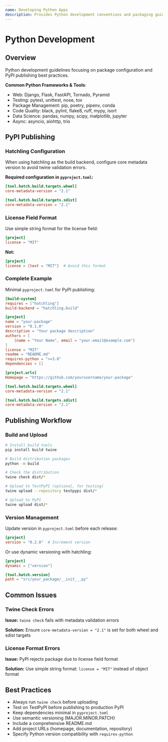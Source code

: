 ```yaml
---
name: Developing Python Apps
description: Provides Python development conventions and packaging guidelines for PyPI publishing.
---
```


# Python Development

## Overview

Python development guidelines focusing on package configuration and PyPI publishing best practices.

**Common Python Frameworks & Tools**:
- Web: Django, Flask, FastAPI, Tornado, Pyramid
- Testing: pytest, unittest, nose, tox
- Package Management: pip, poetry, pipenv, conda
- Code Quality: black, pylint, flake8, ruff, mypy, isort
- Data Science: pandas, numpy, scipy, matplotlib, jupyter
- Async: asyncio, aiohttp, trio

## PyPI Publishing

### Hatchling Configuration

When using hatchling as the build backend, configure core metadata version to avoid twine validation errors.

**Required configuration in `pyproject.toml`:**

```toml
[tool.hatch.build.targets.wheel]
core-metadata-version = "2.1"

[tool.hatch.build.targets.sdist]
core-metadata-version = "2.1"
```

### License Field Format

Use simple string format for the license field:

```toml
[project]
license = "MIT"
```

**Not:**
```toml
[project]
license = {text = "MIT"}  # Avoid this format
```

### Complete Example

Minimal `pyproject.toml` for PyPI publishing:

```toml
[build-system]
requires = ["hatchling"]
build-backend = "hatchling.build"

[project]
name = "your-package"
version = "0.1.0"
description = "Your package description"
authors = [
    {name = "Your Name", email = "your.email@example.com"}
]
license = "MIT"
readme = "README.md"
requires-python = ">=3.8"
dependencies = []

[project.urls]
Homepage = "https://github.com/yourusername/your-package"

[tool.hatch.build.targets.wheel]
core-metadata-version = "2.1"

[tool.hatch.build.targets.sdist]
core-metadata-version = "2.1"
```

## Publishing Workflow

### Build and Upload

```bash
# Install build tools
pip install build twine

# Build distribution packages
python -m build

# Check the distribution
twine check dist/*

# Upload to TestPyPI (optional, for testing)
twine upload --repository testpypi dist/*

# Upload to PyPI
twine upload dist/*
```

### Version Management

Update version in `pyproject.toml` before each release:

```toml
[project]
version = "0.2.0"  # Increment version
```

Or use dynamic versioning with hatchling:

```toml
[project]
dynamic = ["version"]

[tool.hatch.version]
path = "src/your_package/__init__.py"
```

## Common Issues

### Twine Check Errors

**Issue:** `twine check` fails with metadata validation errors

**Solution:** Ensure `core-metadata-version = "2.1"` is set for both wheel and sdist targets

### License Format Errors

**Issue:** PyPI rejects package due to license field format

**Solution:** Use simple string format: `license = "MIT"` instead of object format

## Best Practices

- Always run `twine check` before uploading
- Test on TestPyPI before publishing to production PyPI
- Keep dependencies minimal in `pyproject.toml`
- Use semantic versioning (MAJOR.MINOR.PATCH)
- Include a comprehensive README.md
- Add project URLs (homepage, documentation, repository)
- Specify Python version compatibility with `requires-python`
